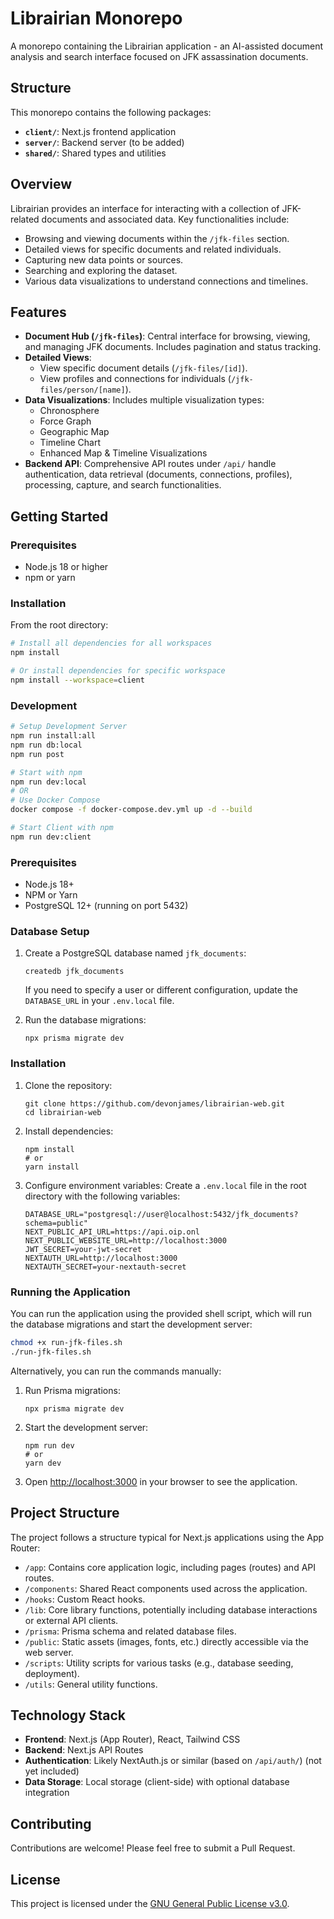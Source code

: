 # Librairian Monorepo

A monorepo containing the Librairian application - an AI-assisted document analysis and search interface focused on JFK assassination documents.

## Structure

This monorepo contains the following packages:

-   **`client/`**: Next.js frontend application
-   **`server/`**: Backend server (to be added)
-   **`shared/`**: Shared types and utilities

## Overview

Librairian provides an interface for interacting with a collection of JFK-related documents and associated data. Key functionalities include:

-   Browsing and viewing documents within the `/jfk-files` section.
-   Detailed views for specific documents and related individuals.
-   Capturing new data points or sources.
-   Searching and exploring the dataset.
-   Various data visualizations to understand connections and timelines.

## Features

-   **Document Hub (`/jfk-files`)**: Central interface for browsing, viewing, and managing JFK documents. Includes pagination and status tracking.
-   **Detailed Views**:
    -   View specific document details (`/jfk-files/[id]`).
    -   View profiles and connections for individuals (`/jfk-files/person/[name]`).
-   **Data Visualizations**: Includes multiple visualization types:
    -   Chronosphere
    -   Force Graph
    -   Geographic Map
    -   Timeline Chart
    -   Enhanced Map & Timeline Visualizations
-   **Backend API**: Comprehensive API routes under `/api/` handle authentication, data retrieval (documents, connections, profiles), processing, capture, and search functionalities.

## Getting Started

### Prerequisites

-   Node.js 18 or higher
-   npm or yarn

### Installation

From the root directory:

```bash
# Install all dependencies for all workspaces
npm install

# Or install dependencies for specific workspace
npm install --workspace=client
```

### Development

```bash
# Setup Development Server
npm run install:all
npm run db:local
npm run post

# Start with npm
npm run dev:local
# OR
# Use Docker Compose
docker compose -f docker-compose.dev.yml up -d --build

# Start Client with npm
npm run dev:client
```

### Prerequisites

-   Node.js 18+
-   NPM or Yarn
-   PostgreSQL 12+ (running on port 5432)

### Database Setup

1. Create a PostgreSQL database named `jfk_documents`:

    ```
    createdb jfk_documents
    ```

    If you need to specify a user or different configuration, update the `DATABASE_URL` in your `.env.local` file.

2. Run the database migrations:
    ```
    npx prisma migrate dev
    ```

### Installation

1. Clone the repository:

    ```
    git clone https://github.com/devonjames/librairian-web.git
    cd librairian-web
    ```

2. Install dependencies:

    ```
    npm install
    # or
    yarn install
    ```

3. Configure environment variables:
   Create a `.env.local` file in the root directory with the following variables:
    ```
    DATABASE_URL="postgresql://user@localhost:5432/jfk_documents?schema=public"
    NEXT_PUBLIC_API_URL=https://api.oip.onl
    NEXT_PUBLIC_WEBSITE_URL=http://localhost:3000
    JWT_SECRET=your-jwt-secret
    NEXTAUTH_URL=http://localhost:3000
    NEXTAUTH_SECRET=your-nextauth-secret
    ```

### Running the Application

You can run the application using the provided shell script, which will run the database migrations and start the development server:

```bash
chmod +x run-jfk-files.sh
./run-jfk-files.sh
```

Alternatively, you can run the commands manually:

1. Run Prisma migrations:

    ```
    npx prisma migrate dev
    ```

2. Start the development server:

    ```
    npm run dev
    # or
    yarn dev
    ```

3. Open [http://localhost:3000](http://localhost:3000) in your browser to see the application.

## Project Structure

The project follows a structure typical for Next.js applications using the App Router:

-   `/app`: Contains core application logic, including pages (routes) and API routes.
-   `/components`: Shared React components used across the application.
-   `/hooks`: Custom React hooks.
-   `/lib`: Core library functions, potentially including database interactions or external API clients.
-   `/prisma`: Prisma schema and related database files.
-   `/public`: Static assets (images, fonts, etc.) directly accessible via the web server.
-   `/scripts`: Utility scripts for various tasks (e.g., database seeding, deployment).
-   `/utils`: General utility functions.

## Technology Stack

-   **Frontend**: Next.js (App Router), React, Tailwind CSS
-   **Backend**: Next.js API Routes
-   **Authentication**: Likely NextAuth.js or similar (based on `/api/auth/`) (not yet included)
-   **Data Storage**: Local storage (client-side) with optional database integration

## Contributing

Contributions are welcome! Please feel free to submit a Pull Request.

## License

This project is licensed under the [GNU General Public License v3.0](LICENSE).
